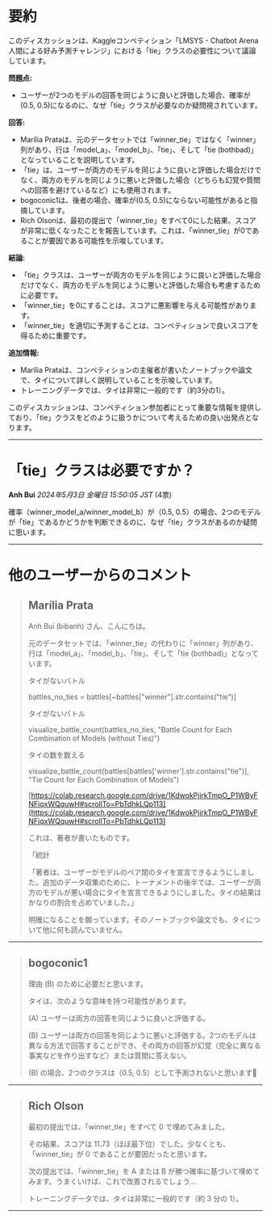 # 要約 
このディスカッションは、Kaggleコンペティション「LMSYS - Chatbot Arena 人間による好み予測チャレンジ」における「tie」クラスの必要性について議論しています。

**問題点:**

* ユーザーが2つのモデルの回答を同じように良いと評価した場合、確率が(0.5, 0.5)になるのに、なぜ「tie」クラスが必要なのか疑問視されています。

**回答:**

* Marília Prataは、元のデータセットでは「winner_tie」ではなく「winner」列があり、行は「model_a」、「model_b」、「tie」、そして「tie (bothbad)」となっていることを説明しています。
* 「tie」は、ユーザーが両方のモデルを同じように良いと評価した場合だけでなく、両方のモデルを同じように悪いと評価した場合（どちらも幻覚や質問への回答を避けているなど）にも使用されます。
* bogoconic1は、後者の場合、確率が(0.5, 0.5)にならない可能性があると指摘しています。
* Rich Olsonは、最初の提出で「winner_tie」をすべて0にした結果、スコアが非常に低くなったことを報告しています。これは、「winner_tie」が0であることが要因である可能性を示唆しています。

**結論:**

* 「tie」クラスは、ユーザーが両方のモデルを同じように良いと評価した場合だけでなく、両方のモデルを同じように悪いと評価した場合も考慮するために必要です。
* 「winner_tie」を0にすることは、スコアに悪影響を与える可能性があります。
* 「winner_tie」を適切に予測することは、コンペティションで良いスコアを得るために重要です。

**追加情報:**

* Marília Prataは、コンペティションの主催者が書いたノートブックや論文で、タイについて詳しく説明していることを示唆しています。
* トレーニングデータでは、タイは非常に一般的です（約3分の1）。

このディスカッションは、コンペティション参加者にとって重要な情報を提供しており、「tie」クラスをどのように扱うかについて考えるための良い出発点となります。


---
# 「tie」クラスは必要ですか？
**Anh Bui** *2024年5月3日 金曜日 15:50:05 JST* (4票)

確率（winner_model_a/winner_model_b）が（0.5, 0.5）の場合、2つのモデルが「tie」であるかどうかを判断できるのに、なぜ「tie」クラスがあるのか疑問に思います。

---
# 他のユーザーからのコメント
> ## Marília Prata
> 
> Anh Bui (bibanh) さん、こんにちは。
> 
> 元のデータセットでは、「winner_tie」の代わりに「winner」列があり、行は「model_a」、「model_b」、「tie」、そして「tie (bothbad)」となっています。
> 
> タイがないバトル
> 
> battles_no_ties = battles[~battles["winner"].str.contains("tie")]
> 
> タイがないバトル
> 
> visualize_battle_count(battles_no_ties, "Battle Count for Each Combination of Models (without Ties)")
> 
> タイの数を数える
> 
> visualize_battle_count(battles[battles['winner'].str.contains("tie")], "Tie Count for Each Combination of Models")
> 
> [https://colab.research.google.com/drive/1KdwokPjirkTmpO_P1WByFNFiqxWQquwH#scrollTo=PbTdhkLQp113](https://colab.research.google.com/drive/1KdwokPjirkTmpO_P1WByFNFiqxWQquwH#scrollTo=PbTdhkLQp113)
> 
> これは、著者が書いたものです。
> 
> 「統計
> 
> 「著者は、ユーザーがモデルのペア間のタイを宣言できるようにしました。追加のデータ収集のために、トーナメントの後半では、ユーザーが両方のモデルが悪い場合にタイを宣言できるようにしました。タイの結果はかなりの割合を占めていました。」
> 
> 明確になることを願っています。そのノートブックや論文でも、タイについて他に何も読んでいません。
> 
> 
> 
---
> ## bogoconic1
> 
> 理由 (B) のために必要だと思います。
> 
> タイは、次のような意味を持つ可能性があります。
> 
> (A) ユーザーは両方の回答を同じように良いと評価する。
> 
> (B) ユーザーは両方の回答を同じように悪いと評価する。2つのモデルは異なる方法で回答することができ、その両方の回答が幻覚（完全に異なる事実などを作り出すなど）または質問に答えない。
> 
> (B) の場合、2つのクラスは（0.5, 0.5）として予測されないと思います🧐
> 
> 
> 
---
> ## Rich Olson
> 
> 最初の提出では、「winner_tie」をすべて 0 で埋めてみました。
> 
> その結果、スコアは 11.73（ほぼ最下位）でした。少なくとも、「winner_tie」が 0 であることが要因だったと思います。
> 
> 次の提出では、「winner_tie」を A または B が勝つ確率に基づいて埋めてみます。うまくいけば、これで改善されるでしょう…
> 
> トレーニングデータでは、タイは非常に一般的です（約 3 分の 1）。
> 
> 
> 
---
